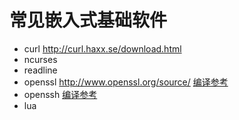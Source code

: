 # 常见嵌入式基础软件

* curl http://curl.haxx.se/download.html
* ncurses
* readline
* openssl http://www.openssl.org/source/ [编译参考](http://blog.sina.com.cn/s/blog_4ccac7230101ncyr.html)
* openssh [编译参考](http://cubietech.com/forum.php?mod=viewthread&tid=54)
* lua
